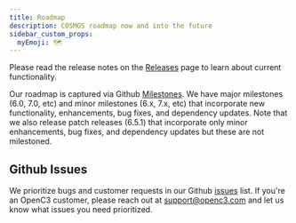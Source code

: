 ```yaml
---
title: Roadmap
description: COSMOS roadmap now and into the future
sidebar_custom_props:
  myEmoji: 🗺️
---
```


Please read the release notes on the [Releases](https://github.com/OpenC3/cosmos/releases) page to learn about current functionality.

Our roadmap is captured via Github [Milestones](https://github.com/OpenC3/cosmos/milestones). We have major milestones (6.0, 7.0, etc) and minor milestones (6.x, 7.x, etc) that incorporate new functionality, enhancements, bug fixes, and dependency updates. Note that we also release patch releases (6.5.1) that incorporate only minor enhancements, bug fixes, and dependency updates but these are not milestoned.

## Github Issues

We prioritize bugs and customer requests in our Github [issues](https://github.com/OpenC3/cosmos/issues) list. If you're an OpenC3 customer, please reach out at [support@openc3.com](mailto:support@openc3.com) and let us know what issues you need prioritized.
